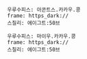 
```쿠스통-프라메스
우루수피스: 아콘트스.카카우.콩
frame: https_dark://
스칠리: 에이그트:50브
```

```쿠스통-프라메스
우루수피스: 마이우.카카우.콩
frame: https_dark://
스칠리: 에이그트:50브
```
